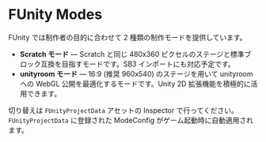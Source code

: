 # FUnity Modes

FUnity では制作者の目的に合わせて 2 種類の制作モードを提供しています。

- **Scratch モード** — Scratch と同じ 480x360 ピクセルのステージと標準ブロック互換を目指すモードです。SB3 インポートにも対応予定です。
- **unityroom モード** — 16:9 (推奨 960x540) のステージを用いて unityroom への WebGL 公開を最適化するモードです。Unity 2D 拡張機能を積極的に活用できます。

切り替えは `FUnityProjectData` アセットの Inspector で行ってください。
`FUnityProjectData` に登録された ModeConfig がゲーム起動時に自動適用されます。

